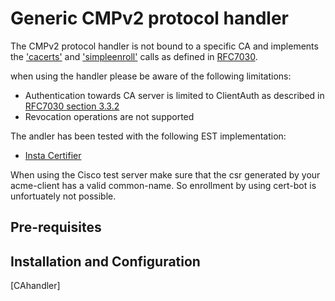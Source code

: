 # Generic CMPv2 protocol handler

The CMPv2 protocol handler is not bound to a specific CA and implements the ['cacerts'](https://tools.ietf.org/html/rfc7030#section-2.1) and ['simpleenroll'](https://tools.ietf.org/html/rfc7030#section-2.2.1) calls as defined in [RFC7030](https://tools.ietf.org/html/rfc7030).

when using the handler please be aware of the following limitations:

- Authentication towards CA server is limited to ClientAuth as described in [RFC7030 section 3.3.2](https://tools.ietf.org/html/rfc7030#section-3.3.2) 
- Revocation operations are not supported

The andler has been tested with the following EST implementation:

- [Insta Certifier](https://www.insta.fi/en/services/cyber-security/insta-certifier)


When using the Cisco test server make sure that the csr generated by your acme-client has a valid common-name. So enrollment by using cert-bot is unfortuately not possible.

## Pre-requisites
 
## Installation and Configuration

[CAhandler]
